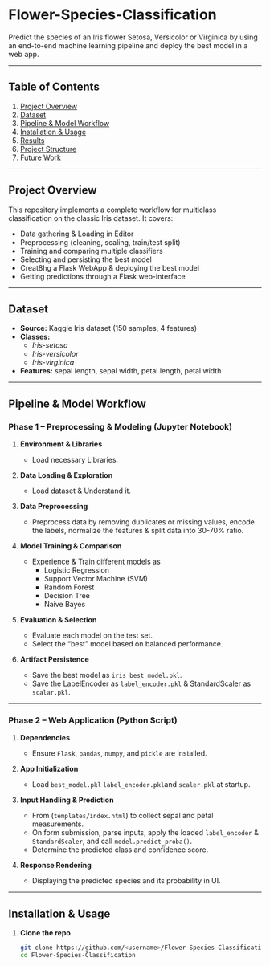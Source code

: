 # Flower-Species-Classification

Predict the species of an Iris flower Setosa, Versicolor or Virginica by using an end-to-end machine learning pipeline and deploy the best model in a web app.

---

## Table of Contents

1. [Project Overview](#project-overview)  
2. [Dataset](#dataset)  
3. [Pipeline & Model Workflow](#pipeline--model-workflow)  
4. [Installation & Usage](#installation--usage)  
5. [Results](#results)  
6. [Project Structure](#project-structure)  
7. [Future Work](#future-work)  

---

## Project Overview

This repository implements a complete workflow for multiclass classification on the classic Iris dataset. It covers:

- Data gathering & Loading in Editor  
- Preprocessing (cleaning, scaling, train/test split)  
- Training and comparing multiple classifiers  
- Selecting and persisting the best model
- Creat8hg a Flask WebApp & deploying the best model
- Getting predictions through a Flask web-interface  

---

## Dataset

- **Source:** Kaggle Iris dataset (150 samples, 4 features)  
- **Classes:**  
  - *Iris-setosa*  
  - *Iris-versicolor*  
  - *Iris-virginica*  
- **Features:** sepal length, sepal width, petal length, petal width  

---

## Pipeline & Model Workflow

### Phase 1 – Preprocessing & Modeling (Jupyter Notebook)

1. **Environment & Libraries**  
   - Load necessary Libraries.  

2. **Data Loading & Exploration**  
   - Load dataset & Understand it.

3. **Data Preprocessing**  
   - Preprocess data by removing dublicates or missing values, encode the labels, normalize the features & split data into 30-70% ratio.

4. **Model Training & Comparison**  
   - Experience & Train different models as  
     - Logistic Regression  
     - Support Vector Machine (SVM)  
     - Random Forest  
     - Decision Tree
     - Naive Bayes

5. **Evaluation & Selection**  
   - Evaluate each model on the test set.  
   - Select the “best” model based on balanced performance.

6. **Artifact Persistence**  
   - Save the best model as  `iris_best_model.pkl`.  
   - Save the LabelEncoder as `label_encoder.pkl` & StandardScaler as `scalar.pkl`.  

---

### Phase 2 – Web Application (Python Script)

1. **Dependencies**  
   - Ensure `Flask`, `pandas`, `numpy`, and `pickle` are installed.

2. **App Initialization**  
   - Load `best_model.pkl` `label_encoder.pkl`and `scaler.pkl` at startup.

3. **Input Handling & Prediction**  
   - From (`templates/index.html`) to collect sepal and petal measurements.  
   - On form submission, parse inputs, apply the loaded `label_encoder` & `StandardScaler`, and call `model.predict_proba()`.  
   - Determine the predicted class and confidence score.

4. **Response Rendering**  
   - Displaying the predicted species and its probability in UI.

---

## Installation & Usage

1. **Clone the repo**  
   ```bash
   git clone https://github.com/<username>/Flower-Species-Classification.git
   cd Flower-Species-Classification
